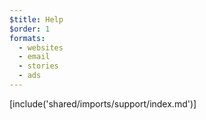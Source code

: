 ```yaml
---
$title: Help
$order: 1
formats:
  - websites
  - email
  - stories
  - ads
---
```


<!-- This file is imported from https://github.com/ampproject/amphtml/blob/master/SUPPORT.md. -->
[include('shared/imports/support/index.md')]